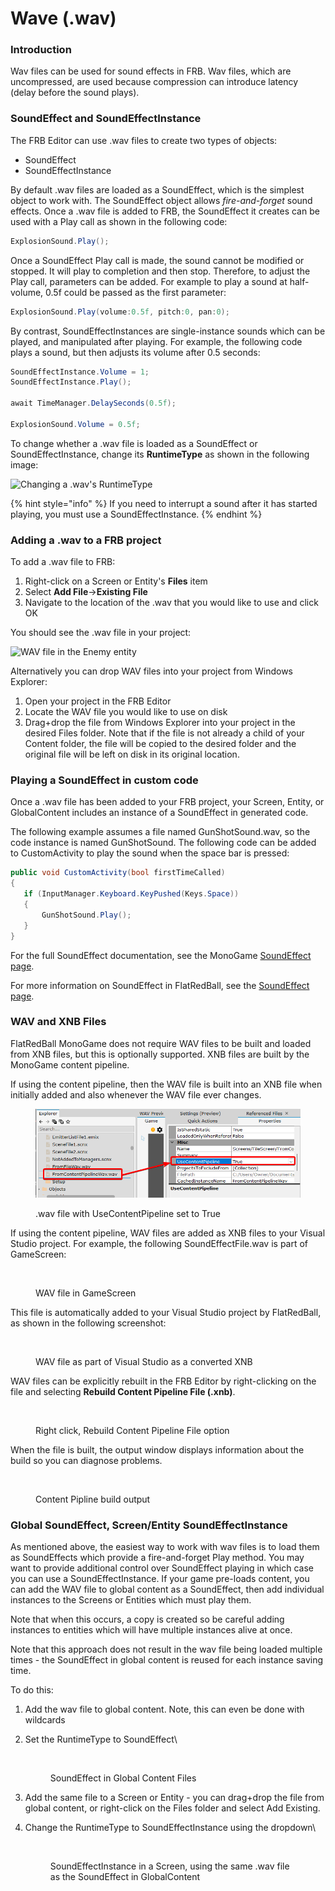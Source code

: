 # Wave (.wav)

### Introduction

Wav files can be used for sound effects in FRB. Wav files, which are uncompressed, are used because compression can introduce latency (delay before the sound plays).

### SoundEffect and SoundEffectInstance

The FRB Editor can use .wav files to create two types of objects:

* SoundEffect
* SoundEffectInstance

By default .wav files are loaded as a SoundEffect, which is the simplest object to work with. The SoundEffect object allows _fire-and-forget_ sound effects. Once a .wav file is added to FRB, the SoundEffect it creates can be used with a Play call as shown in the following code:

```csharp
ExplosionSound.Play();
```

Once a SoundEffect Play call is made, the sound cannot be modified or stopped. It will play to completion and then stop. Therefore, to adjust the Play call, parameters can be added. For example to play a sound at half-volume, 0.5f could be passed as the first parameter:

```csharp
ExplosionSound.Play(volume:0.5f, pitch:0, pan:0);
```

By contrast, SoundEffectInstances are single-instance sounds which can be played, and manipulated after playing. For example, the following code plays a sound, but then adjusts its volume after 0.5 seconds:

```csharp
SoundEffectInstance.Volume = 1;
SoundEffectInstance.Play();

await TimeManager.DelaySeconds(0.5f);

ExplosionSound.Volume = 0.5f;
```

To change whether a .wav file is loaded as a SoundEffect or SoundEffectInstance, change its **RuntimeType** as shown in the following image:

![Changing a .wav's RuntimeType](../../../.gitbook/assets/20_22_24_42.png)

{% hint style="info" %}
If you need to interrupt a sound after it has started playing, you must use a SoundEffectInstance.
{% endhint %}

### Adding a .wav to a FRB project

To add a .wav file to FRB:

1. Right-click on a Screen or Entity's **Files** item
2. Select **Add File**->**Existing File**
3. Navigate to the location of the .wav that you would like to use and click OK

You should see the .wav file in your project:

![WAV file in the Enemy entity](../../../.gitbook/assets/20_22_27_04.png)

Alternatively you can drop WAV files into your project from Windows Explorer:

1. Open your project in the FRB Editor
2. Locate the WAV file you would like to use on disk
3. Drag+drop the file from Windows Explorer into your project in the desired Files folder. Note that if the file is not already a child of your Content folder, the file will be copied to the desired folder and the original file will be left on disk in its original location.

### Playing a SoundEffect in custom code

Once a .wav file has been added to your FRB project, your Screen, Entity, or GlobalContent includes an instance of a SoundEffect in generated code.&#x20;

The following example assumes a file named GunShotSound.wav, so the code instance is named GunShotSound. The following code can be added to CustomActivity to play the sound when the space bar is pressed:

```csharp
public void CustomActivity(bool firstTimeCalled)
{
   if (InputManager.Keyboard.KeyPushed(Keys.Space))
   {
       GunShotSound.Play();
   }
}
```

For the full SoundEffect documentation, see the MonoGame [SoundEffect page](https://monogame.net/api/Microsoft.Xna.Framework.Audio.SoundEffect.html).

For more information on SoundEffect in FlatRedBall, see the [SoundEffect page](../../../api/microsoft-xna-framework/audio/soundeffect.md).

### WAV and XNB Files

FlatRedBall MonoGame does not require WAV files to be built and loaded from XNB files, but this is optionally supported. XNB files are built by the MonoGame content pipeline.

If using the content pipeline, then the WAV file is built into an XNB file when initially added and also whenever the WAV file ever changes.

<figure><img src="../../../.gitbook/assets/image (366).png" alt=""><figcaption><p>.wav file with UseContentPipeline set to True</p></figcaption></figure>

If using the content pipeline, WAV files are added as XNB files to your Visual Studio project. For example, the following SoundEffectFile.wav is part of GameScreen:

<figure><img src="../../../.gitbook/assets/image (291).png" alt=""><figcaption><p>WAV file in GameScreen</p></figcaption></figure>

This file is automatically added to your Visual Studio project by FlatRedBall, as shown in the following screenshot:

<figure><img src="../../../.gitbook/assets/image (292).png" alt=""><figcaption><p>WAV file as part of Visual Studio as a converted XNB</p></figcaption></figure>

WAV files can be explicitly rebuilt in the FRB Editor by right-clicking on the file and selecting **Rebuild Content Pipeline File (.xnb)**.

<figure><img src="../../../.gitbook/assets/image (293).png" alt=""><figcaption><p>Right click, Rebuild Content Pipeline File option</p></figcaption></figure>

When the file is built, the output window displays information about the build so you can diagnose problems.

<figure><img src="../../../.gitbook/assets/image (294).png" alt=""><figcaption><p>Content Pipline build output</p></figcaption></figure>

### Global SoundEffect, Screen/Entity SoundEffectInstance

As mentioned above, the easiest way to work with wav files is to load them as SoundEffects which provide a fire-and-forget Play method. You may want to provide additional control over SoundEffect playing in which case you can use a SoundEffectInstance. If your game pre-loads content, you can add the WAV file to global content as a SoundEffect, then add individual instances to the Screens or Entities which must play them.

Note that when this occurs, a copy is created so be careful adding instances to entities which will have multiple instances alive at once.

Note that this approach does not result in the wav file being loaded multiple times - the SoundEffect in global content is reused for each instance saving time.

To do this:

1. Add the wav file to global content. Note, this can even be done with wildcards
2.  Set the RuntimeType to SoundEffect\


    <figure><img src="../../../.gitbook/assets/image (338).png" alt=""><figcaption><p>SoundEffect in Global Content Files</p></figcaption></figure>
3. Add the same file to a Screen or Entity - you can drag+drop the file from global content, or right-click on the Files folder and select Add Existing.
4.  Change the RuntimeType to SoundEffectInstance using the dropdown\


    <figure><img src="../../../.gitbook/assets/image (339).png" alt=""><figcaption><p>SoundEffectInstance in a Screen, using the same .wav file as the SoundEffect in GlobalContent</p></figcaption></figure>

